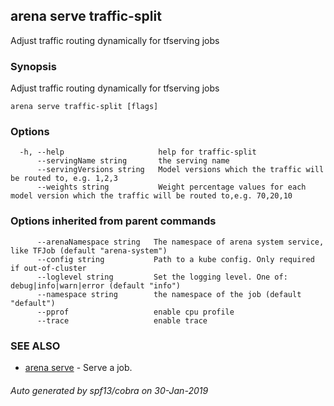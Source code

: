 ## arena serve traffic-split

Adjust traffic routing dynamically for tfserving jobs

### Synopsis

Adjust traffic routing dynamically for tfserving jobs

```
arena serve traffic-split [flags]
```

### Options

```
  -h, --help                     help for traffic-split
      --servingName string       the serving name
      --servingVersions string   Model versions which the traffic will be routed to, e.g. 1,2,3
      --weights string           Weight percentage values for each model version which the traffic will be routed to,e.g. 70,20,10
```

### Options inherited from parent commands

```
      --arenaNamespace string   The namespace of arena system service, like TFJob (default "arena-system")
      --config string           Path to a kube config. Only required if out-of-cluster
      --loglevel string         Set the logging level. One of: debug|info|warn|error (default "info")
      --namespace string        the namespace of the job (default "default")
      --pprof                   enable cpu profile
      --trace                   enable trace
```

### SEE ALSO

* [arena serve](arena_serve.md)	 - Serve a job.

###### Auto generated by spf13/cobra on 30-Jan-2019
